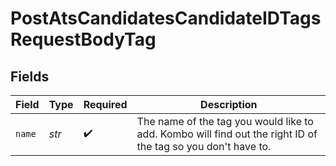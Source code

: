 # PostAtsCandidatesCandidateIDTagsRequestBodyTag


## Fields

| Field                                                                                                        | Type                                                                                                         | Required                                                                                                     | Description                                                                                                  |
| ------------------------------------------------------------------------------------------------------------ | ------------------------------------------------------------------------------------------------------------ | ------------------------------------------------------------------------------------------------------------ | ------------------------------------------------------------------------------------------------------------ |
| `name`                                                                                                       | *str*                                                                                                        | :heavy_check_mark:                                                                                           | The name of the tag you would like to add. Kombo will find out the right ID of the tag so you don't have to. |